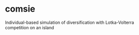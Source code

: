 # comsie
Individual-based simulation of diversification with Lotka-Volterra competition on an island
